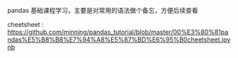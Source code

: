 pandas 基础课程学习，主要是对常用的语法做个备忘，方便后续查看

cheetsheet : https://github.com/minning/pandas_tutorial/blob/master/00%E3%80%81pandas%E5%B8%B8%E7%94%A8%E5%87%BD%E6%95%B0cheetsheet.ipynb
